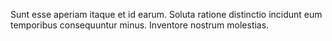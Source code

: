 Sunt esse aperiam itaque et id earum.
Soluta ratione distinctio incidunt eum temporibus consequuntur minus.
Inventore nostrum molestias.